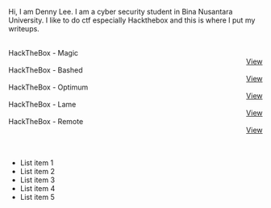 Hi, I am Denny Lee. I am a cyber security student in Bina Nusantara University. I like to do ctf especially Hackthebox and this is where I put my writeups.
<br><br>



<div class="nowrap">HackTheBox - Magic<div style="text-align: right;"><a href="https://dennylee22.github.io/Writeups/Magic/"><div align="right">View</a></div></div>
<div class="nowrap">HackTheBox - Bashed<div style="text-align: right;"><a href="https://dennylee22.github.io/Writeups/Bashed/"><div align="right">View</a></div></div>
<div class="nowrap">HackTheBox - Optimum<div style="text-align: right;"><a href="https://dennylee22.github.io/Writeups/Optimum/"><div align="right">View</a></div></div>
<div class="nowrap">HackTheBox - Lame<div style="text-align: right;"><a href="https://dennylee22.github.io/Writeups/Lame/"><div align="right">View</a></div></div>
<div class="nowrap">HackTheBox - Remote<div style="text-align: right;"><a href="https://dennylee22.github.io/Writeups/Remote/"><div align="right">View</a></div></div>
<br><br>
<ul>
  <li>List item 1</li>
  <li>List item 2</li>
  <li>List item 3</li>
  <li>List item 4</li>
  <li>List item 5</li>
</ul>

